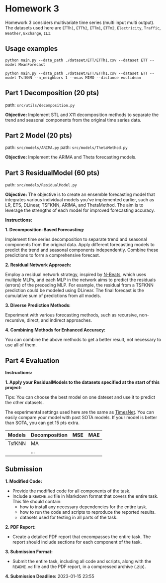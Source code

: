 # Homework 3

Homework 3 considers multivariate time series (multi input multi output). The datasets used here are `ETTh1`, `ETTh2`, `ETTm1`, `ETTm2`, `Electricity`, `Traffic`, `Weather`, `Exchange`, `ILI`.
## Usage examples

```
python main.py --data_path ./dataset/ETT/ETTh1.csv --dataset ETT --model MeanForecast
```

```
python main.py --data_path ./dataset/ETT/ETTh1.csv --dataset ETT --model TsfKNN --n_neighbors 1 --msas MIMO --distance euclidean
```

## Part 1 Decomposition (20 pts)
path: `src/utils/decomposition.py`

**Objective:** Implement STL and X11 decomposition methods to separate the trend and seasonal components from the original time series data.


## Part 2 Model (20 pts)

path: `src/models/ARIMA.py`
path: `src/models/ThetaMethod.py`

**Objective:** Implement the ARIMA and Theta forecasting models.

## Part 3 ResidualModel (60 pts)

path: `src/models/ResidualModel.py`

**Objective:**
The objective is to create an ensemble forecasting model that integrates various individual 
models you've implemented earlier, such as LR, ETS, DLinear, TSFKNN, ARIMA, and ThetaMethod. 
The aim is to leverage the strengths of each model for improved forecasting accuracy.

**Instructions:**

**1. Decomposition-Based Forecasting:**

Implement time series decomposition to separate trend and seasonal components from the original data.
Apply different forecasting models to predict the trend and seasonal components independently.
Combine these predictions to form a comprehensive forecast.

**2. Residual Network Approach:**

Employ a residual network strategy, inspired by [N-Beats](https://arxiv.org/pdf/1905.10437.pdf), which uses multiple MLPs, and each MLP in the network aims to predict the residuals (errors) of the preceding MLP.
For example, the residual from a TSFKNN prediction could be modeled using DLinear.
The final forecast is the cumulative sum of predictions from all models.

**3. Diverse Prediction Methods:**

Experiment with various forecasting methods, such as recursive, non-recursive, direct, and indirect approaches.

**4. Combining Methods for Enhanced Accuracy:**

You can combine the above methods to get a better result, not necessary to use all of them.


## Part 4 Evaluation

**Instructions:**

**1. Apply your ResidualModels to the datasets specified at the start of this project:**

Tips: You can choose the best model on one dateset and use it to predict the other datasets.

The experimental settings used here are the same as [TimesNet](https://arxiv.org/abs/2210.02186). You can easily compare your model with past SOTA models.
If your model is better than SOTA, you can get 15 pts extra.

| Models | Decomposition | MSE  | MAE  |
 |--------|---------------| ----- | ----- |
| TsfKNN | MA            |      |      |
 |        | ...           |      |      |



## Submission

**1. Modified Code:**

- Provide the modified code for all components of the task.
- Include a `README.md` file in Markdown format that covers the entire task. This file should contain:
  - how to install any necessary dependencies for the entire task.
  - how to run the code and scripts to reproduce the reported results.
  - datasets used for testing in all parts of the task.

**2. PDF Report:**

- Create a detailed PDF report that encompasses the entire task. The report should include sections for each component of the task.

**3. Submission Format:**

- Submit the entire task, including all code and scripts, along with the `README.md` file and the PDF report, in a compressed archive (.zip).

**4. Submission Deadline:**
  2023-01-15 23:55
